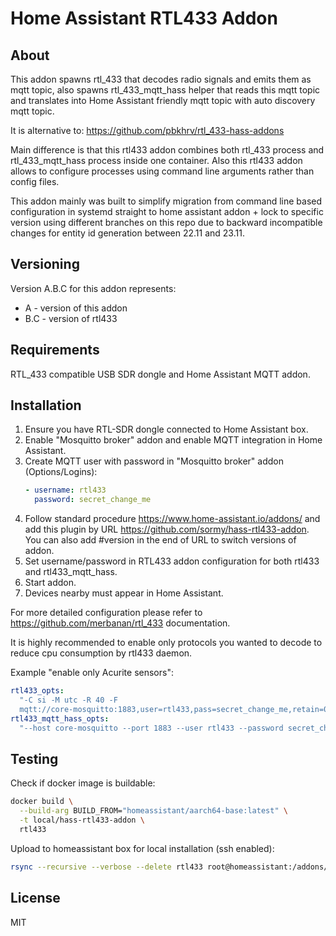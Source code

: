 # Home Assistant RTL433 Addon

## About

This addon spawns rtl_433 that decodes radio signals and emits them as mqtt
topic, also spawns rtl_433_mqtt_hass helper that reads this mqtt topic and
translates into Home Assistant friendly mqtt topic with auto discovery mqtt
topic.

It is alternative to: https://github.com/pbkhrv/rtl_433-hass-addons

Main difference is that this rtl433 addon combines both rtl_433 process and
rtl_433_mqtt_hass process inside one container. Also this rtl433 addon allows to
configure processes using command line arguments rather than config files.

This addon mainly was built to simplify migration from command line based
configuration in systemd straight to home assistant addon + lock to specific
version using different branches on this repo due to backward incompatible
changes for entity id generation between 22.11 and 23.11.

## Versioning

Version A.B.C for this addon represents:

- A - version of this addon
- B.C - version of rtl433

## Requirements

RTL_433 compatible USB SDR dongle and Home Assistant MQTT addon.

## Installation

1. Ensure you have RTL-SDR dongle connected to Home Assistant box.
2. Enable "Mosquitto broker" addon and enable MQTT integration in Home
   Assistant.
3. Create MQTT user with password in "Mosquitto broker" addon (Options/Logins):
   ```yaml
   - username: rtl433
     password: secret_change_me
   ```
4. Follow standard procedure https://www.home-assistant.io/addons/ and add this
   plugin by URL https://github.com/sormy/hass-rtl433-addon. You can also add
   #version in the end of URL to switch versions of addon.
5. Set username/password in RTL433 addon configuration for both rtl433 and
   rtl433_mqtt_hass.
6. Start addon.
7. Devices nearby must appear in Home Assistant.

For more detailed configuration please refer to
<https://github.com/merbanan/rtl_433> documentation.

It is highly recommended to enable only protocols you wanted to decode to reduce
cpu consumption by rtl433 daemon.

Example "enable only Acurite sensors":

```yaml
rtl433_opts:
  "-C si -M utc -R 40 -F
  mqtt://core-mosquitto:1883,user=rtl433,pass=secret_change_me,retain=0"
rtl433_mqtt_hass_opts:
  "--host core-mosquitto --port 1883 --user rtl433 --password secret_change_me"
```

## Testing

Check if docker image is buildable:

```sh
docker build \
  --build-arg BUILD_FROM="homeassistant/aarch64-base:latest" \
  -t local/hass-rtl433-addon \
  rtl433
```

Upload to homeassistant box for local installation (ssh enabled):

```sh
rsync --recursive --verbose --delete rtl433 root@homeassistant:/addons/
```

## License

MIT
